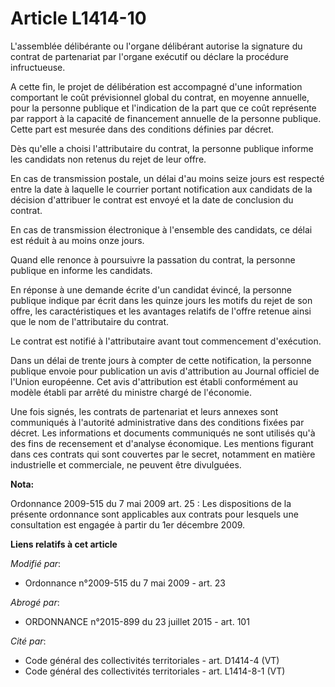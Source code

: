 # Article L1414-10

L'assemblée délibérante ou l'organe délibérant autorise la signature du contrat de partenariat par l'organe exécutif ou
déclare la procédure infructueuse.

A cette fin, le projet de délibération est accompagné d'une information comportant le coût prévisionnel global du contrat, en
moyenne annuelle, pour la personne publique et l'indication de la part que ce coût représente par rapport à la capacité de
financement annuelle de la personne publique. Cette part est mesurée dans des conditions définies par décret.

Dès qu'elle a choisi l'attributaire du contrat, la personne publique informe les candidats non retenus du rejet de leur
offre. 

En cas de transmission postale, un délai d'au moins seize jours est respecté entre la date à laquelle le courrier portant
notification aux candidats de la décision d'attribuer le contrat est envoyé et la date de conclusion du contrat. 

En cas de transmission électronique à l'ensemble des candidats, ce délai est réduit à au moins onze jours.

Quand elle renonce à poursuivre la passation du contrat, la personne publique en informe les candidats.

En réponse à une demande écrite d'un candidat évincé, la personne publique indique par écrit dans les quinze jours les motifs
du rejet de son offre, les caractéristiques et les avantages relatifs de l'offre retenue ainsi que le nom de l'attributaire
du contrat.

Le contrat est notifié à l'attributaire avant tout commencement d'exécution.

Dans un délai de trente jours à compter de cette notification, la personne publique envoie pour publication un avis
d'attribution au Journal officiel de l'Union européenne. Cet avis d'attribution est établi conformément au modèle établi par
arrêté du ministre chargé de l'économie.

Une fois signés, les contrats de partenariat et leurs annexes sont communiqués à l'autorité administrative dans des
conditions fixées par décret. Les informations et documents communiqués ne sont utilisés qu'à des fins de recensement et
d'analyse économique. Les mentions figurant dans ces contrats qui sont couvertes par le secret, notamment en matière
industrielle et commerciale, ne peuvent être divulguées.

**Nota:**

Ordonnance 2009-515 du 7 mai 2009 art. 25 : Les dispositions de la présente ordonnance sont applicables aux contrats pour
lesquels une consultation est engagée à partir du 1er décembre 2009.

**Liens relatifs à cet article**

_Modifié par_:

  - Ordonnance n°2009-515 du 7 mai 2009 - art. 23

_Abrogé par_:

  - ORDONNANCE n°2015-899 du 23 juillet 2015 - art. 101

_Cité par_:

  - Code général des collectivités territoriales - art. D1414-4 (VT)
  - Code général des collectivités territoriales - art. L1414-8-1 (VT)
